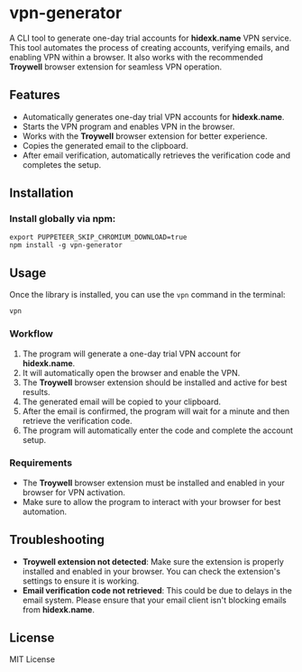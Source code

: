 # vpn-generator

A CLI tool to generate one-day trial accounts for **hidexk.name** VPN service. This tool automates the process of creating accounts, verifying emails, and enabling VPN within a browser. It also works with the recommended **Troywell** browser extension for seamless VPN operation.

## Features

- Automatically generates one-day trial VPN accounts for **hidexk.name**.
- Starts the VPN program and enables VPN in the browser.
- Works with the **Troywell** browser extension for better experience.
- Copies the generated email to the clipboard.
- After email verification, automatically retrieves the verification code and completes the setup.

## Installation

### Install globally via npm:

```
export PUPPETEER_SKIP_CHROMIUM_DOWNLOAD=true
npm install -g vpn-generator
```

## Usage

Once the library is installed, you can use the `vpn` command in the terminal:

```
vpn
```

### Workflow

1. The program will generate a one-day trial VPN account for **hidexk.name**.
2. It will automatically open the browser and enable the VPN.
3. The **Troywell** browser extension should be installed and active for best results.
4. The generated email will be copied to your clipboard.
5. After the email is confirmed, the program will wait for a minute and then retrieve the verification code.
6. The program will automatically enter the code and complete the account setup.

### Requirements

- The **Troywell** browser extension must be installed and enabled in your browser for VPN activation.
- Make sure to allow the program to interact with your browser for best automation.

## Troubleshooting

- **Troywell extension not detected**: Make sure the extension is properly installed and enabled in your browser. You can check the extension's settings to ensure it is working.
- **Email verification code not retrieved**: This could be due to delays in the email system. Please ensure that your email client isn't blocking emails from **hidexk.name**.

## License

MIT License
